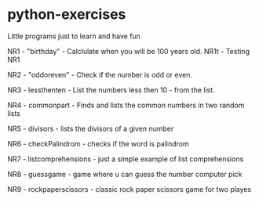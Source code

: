 # python-exercises
Little programs just to learn and have fun

NR1 - "birthday" -  Calclulate when you will be 100 years old.
NR1t - Testing NR1

NR2 - "oddoreven" - Check if the number is odd or even.

NR3 - lessthenten - List the numbers less then 10 - from the list.

NR4 - commonpart - Finds and lists the common numbers in two random lists

NR5 - divisors - lists the divisors of a given number

NR6 - checkPalindrom - checks if the word is palindrom

NR7 - listcomprehensions - just a simple example of list comprehensions

NR8 - guessgame - game where u can guess the number computer pick

NR9 - rockpaperscissors - classic rock paper scissors game for two playes
